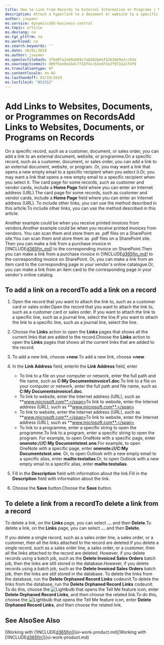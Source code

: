 ```yaml
---
title: How to Link from Records to External Information or Programs | Microsoft Docs
description: Attach a hyperlink to a document or website to a specific record, such as a customer or document.
author: jswymer
ms.service: dynamics365-business-central
ms.topic: article
ms.devlang: na
ms.tgt_pltfrm: na
ms.workload: na
ms.search.keywords: ''
ms.date: 10/01/2018
ms.author: jswymer
ms.openlocfilehash: 3fbd9fa2e68ab84c7abb82bdef42b10e9e2cc93e
ms.sourcegitcommit: d09f5ee0e164c7716f4ccb2ed71e2f9732a1f4f9
ms.translationtype: HT
ms.contentlocale: en-AU
ms.lasthandoff: 03/19/2019
ms.locfileid: "853312"
---
```

# <a name="add-links-to-websites-documents-or-programs-on-records"></a><span data-ttu-id="9ff11-103">Add Links to Websites, Documents, or Programmes on Records</span><span class="sxs-lookup"><span data-stu-id="9ff11-103">Add Links to Websites, Documents, or Programs on Records</span></span>
<span data-ttu-id="9ff11-104">On a specific record, such as a customer, document, or sales order, you can add a link to an external document, website, or programme.</span><span class="sxs-lookup"><span data-stu-id="9ff11-104">On a specific record, such as a customer, document, or sales order, you can add a link to an external document, website, or program.</span></span> <span data-ttu-id="9ff11-105">Or, you may want a link that opens a new empty email to a specific recipient when you select it.</span><span class="sxs-lookup"><span data-stu-id="9ff11-105">Or, you may want a link that opens a new empty email to a specific recipient when you select it.</span></span> <span data-ttu-id="9ff11-106">The card page for some records, such as customer and vendor cards, include a **Home Page** field where you can enter an Internet address (URL).</span><span class="sxs-lookup"><span data-stu-id="9ff11-106">The card page for some records, such as customer and vendor cards, include a **Home Page** field where you can enter an Internet address (URL).</span></span> <span data-ttu-id="9ff11-107">To include other links, you can use the method described in this article.</span><span class="sxs-lookup"><span data-stu-id="9ff11-107">To include other links, you can use the method described in this article.</span></span>

<span data-ttu-id="9ff11-108">Another example could be when you receive printed invoices from vendors.</span><span class="sxs-lookup"><span data-stu-id="9ff11-108">Another example could be when you receive printed invoices from vendors.</span></span> <span data-ttu-id="9ff11-109">You can scan them and store them as .pdf files on a SharePoint site.</span><span class="sxs-lookup"><span data-stu-id="9ff11-109">You can scan them and store them as .pdf files on a SharePoint site.</span></span> <span data-ttu-id="9ff11-110">Then you can make a link from a purchase invoice in [!INCLUDE[d365fin_md](includes/d365fin_md.md)] to the corresponding invoice on  SharePoint.</span><span class="sxs-lookup"><span data-stu-id="9ff11-110">Then you can make a link from a purchase invoice in [!INCLUDE[d365fin_md](includes/d365fin_md.md)] to the corresponding invoice on  SharePoint.</span></span> <span data-ttu-id="9ff11-111">Or, you can make a link from an item card to the corresponding page in your vendor's online catalogue.</span><span class="sxs-lookup"><span data-stu-id="9ff11-111">Or, you can make a link from an item card to the corresponding page in your vendor's online catalog.</span></span>

## <a name="to-add-a-link-on-a-record"></a><span data-ttu-id="9ff11-112">To add a link on a record</span><span class="sxs-lookup"><span data-stu-id="9ff11-112">To add a link on a record</span></span>   

1.  <span data-ttu-id="9ff11-113">Open the record that you want to attach the link to, such as a customer card or sales order.</span><span class="sxs-lookup"><span data-stu-id="9ff11-113">Open the record that you want to attach the link to, such as a customer card or sales order.</span></span> <span data-ttu-id="9ff11-114">If you want to attach the link to a specific line, such as a journal line, select the line.</span><span class="sxs-lookup"><span data-stu-id="9ff11-114">If you want to attach the link to a specific line, such as a journal line, select the line.</span></span>  

2.  <span data-ttu-id="9ff11-115">Choose the **Links** action to open the **Links** pages that shows all the current links that are added to the record.</span><span class="sxs-lookup"><span data-stu-id="9ff11-115">Choose the **Links** action to open the **Links** pages that shows all the current links that are added to the record.</span></span>

3. <span data-ttu-id="9ff11-116">To add a new link, choose **+new**.</span><span class="sxs-lookup"><span data-stu-id="9ff11-116">To add a new link, choose **+new**.</span></span>

4.  <span data-ttu-id="9ff11-117">In the **Link Address** field, enter</span><span class="sxs-lookup"><span data-stu-id="9ff11-117">In the **Link Address** field, enter</span></span>

    -   <span data-ttu-id="9ff11-118">To link to a file on your computer or network, enter the full path and file name, such as  **C:My Documentsinvoice1.doc**.</span><span class="sxs-lookup"><span data-stu-id="9ff11-118">To link to a file on your computer or network, enter the full path and file name, such as  **C:My Documentsinvoice1.doc**.</span></span>
    -   <span data-ttu-id="9ff11-119">To link to website, enter the Internet address (URL), such as **www.microsoft.com**.</span><span class="sxs-lookup"><span data-stu-id="9ff11-119">To link to website, enter the Internet address (URL), such as **www.microsoft.com**.</span></span>
    -   <span data-ttu-id="9ff11-120">To link to website, enter the Internet address (URL), such as **www.microsoft.com**.</span><span class="sxs-lookup"><span data-stu-id="9ff11-120">To link to website, enter the Internet address (URL), such as **www.microsoft.com**.</span></span>
    -   <span data-ttu-id="9ff11-121">To link to a programme, enter a specific string to open the programme.</span><span class="sxs-lookup"><span data-stu-id="9ff11-121">To link to a program, enter a specific string to open the program.</span></span> <span data-ttu-id="9ff11-122">For example, to open OneNote with a specific page, enter **onenote:///C:My Documentstest.one**.</span><span class="sxs-lookup"><span data-stu-id="9ff11-122">For example, to open OneNote with a specific page, enter **onenote:///C:My Documentstest.one**.</span></span> <span data-ttu-id="9ff11-123">Or, to open Outlook with a new empty email to a specific alias, enter **mailto:testalias**.</span><span class="sxs-lookup"><span data-stu-id="9ff11-123">Or, to open Outlook with a new empty email to a specific alias, enter **mailto:testalias**.</span></span>  

5.  <span data-ttu-id="9ff11-124">Fill in the **Description** field with information about the link.</span><span class="sxs-lookup"><span data-stu-id="9ff11-124">Fill in the **Description** field with information about the link.</span></span>  

6.  <span data-ttu-id="9ff11-125">Choose the **Save** button.</span><span class="sxs-lookup"><span data-stu-id="9ff11-125">Choose the **Save** button.</span></span>  

## <a name="to-delete-a-link-from-a-record"></a><span data-ttu-id="9ff11-126">To delete a link from a record</span><span class="sxs-lookup"><span data-stu-id="9ff11-126">To delete a link from a record</span></span>  

<span data-ttu-id="9ff11-127">To delete a link, on the **Links** page, you can select **...** and then **Delete**.</span><span class="sxs-lookup"><span data-stu-id="9ff11-127">To delete a link, on the **Links** page, you can select **...** and then **Delete**.</span></span>

<span data-ttu-id="9ff11-128">If you delete a single record, such as a sales order line, a sales order, or a customer, then all the links attached to the record are deleted.</span><span class="sxs-lookup"><span data-stu-id="9ff11-128">If you delete a single record, such as a sales order line, a sales order, or a customer, then all the links attached to the record are deleted.</span></span> <span data-ttu-id="9ff11-129">However, if you delete records using a batch job, such as the **Delete Invoiced Sales Orders** batch job, then the links are still stored in the database.</span><span class="sxs-lookup"><span data-stu-id="9ff11-129">However, if you delete records using a batch job, such as the **Delete Invoiced Sales Orders** batch job, then the links are still stored in the database.</span></span> <span data-ttu-id="9ff11-130">To delete the links from the database, run the **Delete Orphaned Record Links** codeunit.</span><span class="sxs-lookup"><span data-stu-id="9ff11-130">To delete the links from the database, run the **Delete Orphaned Record Links** codeunit.</span></span> <span data-ttu-id="9ff11-131">To do this, choose the ![Lightbulb that opens the Tell Me feature](media/ui-search/search_small.png "Tell me what you want to do") icon, enter **Delete Orphaned Record Links**, and then choose the related link.</span><span class="sxs-lookup"><span data-stu-id="9ff11-131">To do this, choose the ![Lightbulb that opens the Tell Me feature](media/ui-search/search_small.png "Tell me what you want to do") icon, enter **Delete Orphaned Record Links**, and then choose the related link.</span></span>   

<!-- ### To run delete orphaned record links  

1.  Choose the ![Lightbulb that opens the Tell Me feature](media/ui-search/search_small.png "Tell me what you want to do") icon, enter **Data Deletion**, and then choose the related link.  

2.  On the **Data Deletion** page, choose **Tasks**, and then choose **Delete Orphaned Record Links**.  -->

## <a name="see-also"></a><span data-ttu-id="9ff11-132">See Also</span><span class="sxs-lookup"><span data-stu-id="9ff11-132">See Also</span></span>  
<span data-ttu-id="9ff11-133">[Working with [!INCLUDE[d365fin](includes/d365fin_md.md)]](ui-work-product.md)</span><span class="sxs-lookup"><span data-stu-id="9ff11-133">[Working with [!INCLUDE[d365fin](includes/d365fin_md.md)]](ui-work-product.md)</span></span>  
